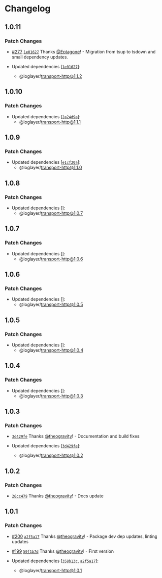 # Changelog

## 1.0.11

### Patch Changes

- [#277](https://github.com/loglayer/loglayer/pull/277) [`1e01627`](https://github.com/loglayer/loglayer/commit/1e01627eeafb5e094da958532ad385cc59d70857) Thanks [@Eptagone](https://github.com/Eptagone)! - Migration from tsup to tsdown and small dependency updates.

- Updated dependencies [[`1e01627`](https://github.com/loglayer/loglayer/commit/1e01627eeafb5e094da958532ad385cc59d70857)]:
  - @loglayer/transport-http@1.1.2

## 1.0.10

### Patch Changes

- Updated dependencies [[`2a24d9a`](https://github.com/loglayer/loglayer/commit/2a24d9abf07087c7121d4eedd98d03cf8c0fbc6c)]:
  - @loglayer/transport-http@1.1.1

## 1.0.9

### Patch Changes

- Updated dependencies [[`e1cf20a`](https://github.com/loglayer/loglayer/commit/e1cf20a1bb2535127d1f05d14c337f060c8b399b)]:
  - @loglayer/transport-http@1.1.0

## 1.0.8

### Patch Changes

- Updated dependencies []:
  - @loglayer/transport-http@1.0.7

## 1.0.7

### Patch Changes

- Updated dependencies []:
  - @loglayer/transport-http@1.0.6

## 1.0.6

### Patch Changes

- Updated dependencies []:
  - @loglayer/transport-http@1.0.5

## 1.0.5

### Patch Changes

- Updated dependencies []:
  - @loglayer/transport-http@1.0.4

## 1.0.4

### Patch Changes

- Updated dependencies []:
  - @loglayer/transport-http@1.0.3

## 1.0.3

### Patch Changes

- [`3d429fe`](https://github.com/loglayer/loglayer/commit/3d429fe09817c6c170bf42ac79d3b2d0743277c0) Thanks [@theogravity](https://github.com/theogravity)! - Documentation and build fixes

- Updated dependencies [[`3d429fe`](https://github.com/loglayer/loglayer/commit/3d429fe09817c6c170bf42ac79d3b2d0743277c0)]:
  - @loglayer/transport-http@1.0.2

## 1.0.2

### Patch Changes

- [`28cc479`](https://github.com/loglayer/loglayer/commit/28cc4792b385179c833424b01c025d7d985bb80d) Thanks [@theogravity](https://github.com/theogravity)! - Docs update

## 1.0.1

### Patch Changes

- [#200](https://github.com/loglayer/loglayer/pull/200) [`a2f5a17`](https://github.com/loglayer/loglayer/commit/a2f5a17626279f9545c96796ca181938fe1ed905) Thanks [@theogravity](https://github.com/theogravity)! - Package dev dep updates, linting updates

- [#199](https://github.com/loglayer/loglayer/pull/199) [`50f1b7d`](https://github.com/loglayer/loglayer/commit/50f1b7dfeaaec97e93267cdd577e8bc7b8a82919) Thanks [@theogravity](https://github.com/theogravity)! - First version

- Updated dependencies [[`358b13c`](https://github.com/loglayer/loglayer/commit/358b13c027eda2308ab6e6b269706552606a05bf), [`a2f5a17`](https://github.com/loglayer/loglayer/commit/a2f5a17626279f9545c96796ca181938fe1ed905)]:
  - @loglayer/transport-http@1.0.1
